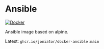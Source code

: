 # Ansible

[![Docker](https://github.com/Joniator/docker-ansible/actions/workflows/docker-publish.yml/badge.svg)](https://github.com/Joniator/docker-ansible/actions/workflows/docker-publish.yml) 

Ansible image based on alpine.

Latest: `ghcr.io/joniator/docker-ansible:main`
